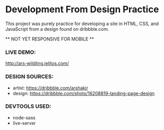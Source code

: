 # Development From Design Practice

This project was purely practice for developing a site in HTML, CSS, and JavaScript from a design found on dribbble.com.

** NOT YET RESPONSIVE FOR MOBILE **

### LIVE DEMO:
http://ars-wildling.jelitos.com/

### DESIGN SOURCES:
- artist: https://dribbble.com/arshakir
- design: https://dribbble.com/shots/16208819-landing-page-design

### DEVTOOLS USED:
- node-sass
- live-server
